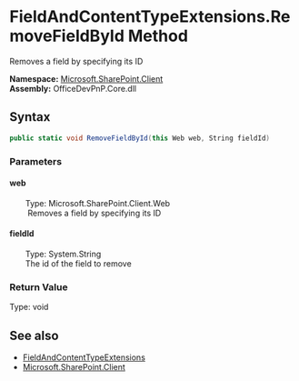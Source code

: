 # FieldAndContentTypeExtensions.RemoveFieldById Method  
 Removes a field by specifying its ID   

**Namespace:** [Microsoft.SharePoint.Client](Microsoft.SharePoint.Client.md)  
**Assembly:** OfficeDevPnP.Core.dll  
## Syntax
```C#
public static void RemoveFieldById(this Web web, String fieldId)
```
### Parameters
#### web  
&emsp;&emsp;Type: Microsoft.SharePoint.Client.Web  
&emsp;&emsp; Removes a field by specifying its ID   

  

#### fieldId  
&emsp;&emsp;Type: System.String  
&emsp;&emsp;The id of the field to remove  

  

### Return Value
Type: void  

## See also
- [FieldAndContentTypeExtensions](Microsoft.SharePoint.Client.FieldAndContentTypeExtensions.md) 
- [Microsoft.SharePoint.Client](Microsoft.SharePoint.Client.md) 
